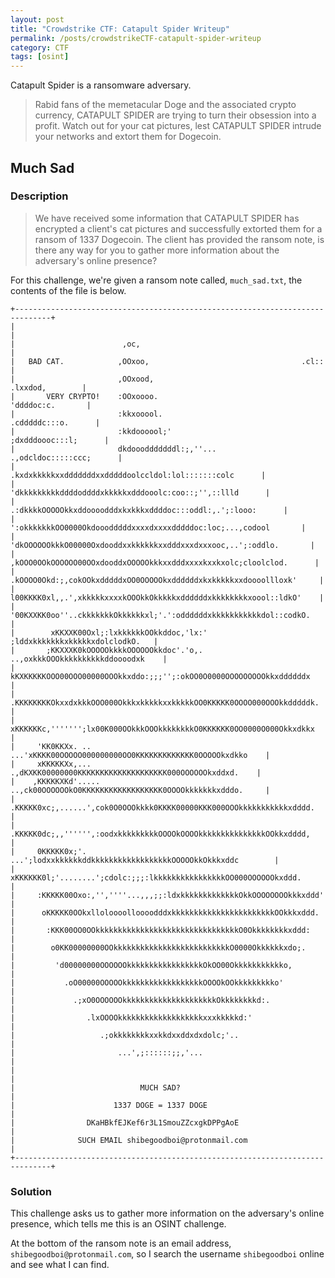 ```yaml
---
layout: post
title: "Crowdstrike CTF: Catapult Spider Writeup"
permalink: /posts/crowdstrikeCTF-catapult-spider-writeup
category: CTF
tags: [osint]
---
```

Catapult Spider is a ransomware adversary.
> Rabid fans of the memetacular Doge and the associated crypto currency, CATAPULT SPIDER are trying to turn their obsession into a profit. Watch out for your cat pictures, lest CATAPULT SPIDER intrude your networks and extort them for Dogecoin.


## Much Sad
### Description
>We have received some information that CATAPULT SPIDER has encrypted a client's cat pictures and successfully extorted them for a ransom of 1337 Dogecoin. The client has provided the ransom note, is there any way for you to gather more information about the adversary's online presence?

For this challenge, we're given a ransom note called, `much_sad.txt`, the contents of the file is below.

```
+------------------------------------------------------------------------------+
|                                                                              |
|                        ,oc,                                                  |
|   BAD CAT.            ,OOxoo,                                  .cl::         |
|                       ,OOxood,                               .lxxdod,        |
|       VERY CRYPTO!    :OOxoooo.                             'ddddoc:c.       |
|                       :kkxooool.                          .cdddddc:::o.      |
|                       :kkdoooool;'                      ;dxdddoooc:::l;      |
|                       dkdooodddddddl:;,''...         .,odcldoc:::::ccc;      |
|                      .kxdxkkkkkxxdddddddxxdddddoolccldol:lol:::::::colc      |
|                     'dkkkkkkkkkddddoddddxkkkkkxdddooolc:coo::;'',::llld      |
|                 .:dkkkkOOOOOkkxddoooodddxkxkkkxddddoc:::oddl:,.';:looo:      |
|             ':okkkkkkkOO0000Okdooodddddxxxxdxxxxdddddoc:loc;...,codool       |
|           'dkOOOOOOkkkO00000Oxdooddxxkkkkkkxxdddxxxdxxxooc,..';:oddlo.       |
|          ,kOOO0OOkOOOOOO00OOxdooddxOOOOOkkkxxdddxxxxkxxkxolc;cloolclod.      |
|         .kOOOO0Okd:;,cokOOkxdddddxOO0OOOOOkxddddddxkxkkkkkxxdoooollloxk'     |
|         l00KKKK0xl,,.',xkkkkkxxxxkOOOkkOkkkkkxddddddxkkkkkkkkxoool::ldkO'    |
|        '00KXXKK0oo''..ckkkkkkkOkkkkkkxl;'.':oddddddxkkkkkkkkkkkdol::codkO.   |
|        xKKXXK00Oxl;:lxkkkkkkOOkkddoc,'lx:'   ;lddxkkkkkkkxkkkkkxdolclodkO.   |
|       ;KKXXXK0kOOOOOkkkkOOOOOOkkdoc'.'o,.  ..,oxkkkOOOkkkkkkkkkkddoooodxk    |
|       kKXKKKKKOOO00OOO00000OOOkkxddo:;;;'';:okOO0O0000OOOOOOOOOkkxddddddx    |
|      .KKKKKKKKOkxxdxkkkOOO000OkkkxkkkkkxxkkkkkOO0KKKKK0OOOO000OOOkkdddddk.   |
|      xKKKKKKc,''''''';lx00K000OOkkkOOOkkkkkkkkO0KKKKKK0OO0000O000Okkxdkkx    |
|     'KK0KKXx. ..    ...'xKKKK00OOOOO000000000OO0KKKKKKKKKKKKK0OOOOOkxdkko    |
|     xKKKKKXx,...      .,dKXKK00000000KKKKKKKKKKKKKKKKKKKK000OOOOOOkxddxd.    |
|    ,KKKKKXKd'.....  ..,ck00OOOOOOkO0KKKKKKKKKKKKKKKKKK0OOOOkkkkkkkxdddo.     |
|    .KKKKK0xc;,......',cok0O0OOOkkkk0KKKK00000KKK000OOOkkkkkkkkkkkxdddd.      |
|    .KKKKK0dc;,,'''''',:oodxkkkkkkkkkOOOOkOOOOkkkkkkkkkkkkkkkOOkkxdddd,       |
|     0KKKKK0x;'.   ...';lodxxkkkkkkddkkkkkkkkkkkkkkkkkkOOOOOkkOkkkxddc        |
|     xKKKKKK0l;'........';cdolc:;;;:lkkkkkkkkkkkkkkkkOO000OOOOOOkxddd.        |
|     :KKKKK00Oxo:,'',''''...,,,;;:ldxkkkkkkkkkkkkkOkkOOOOOOOOkkkxddd'         |
|      oKKKKK0OOkxlloloooolloooodddxkkkkkkkkkkkkkkkkkkkkkkkOOkkkxddd.          |
|       :KKK00OO0OOkkkkkkkkkkkkkkkkkkkkkkkkkkkkkkkkO0Okkkkkkkkxddd:            |
|        o0KK00000000OOkkkkkkkkkkkkkkkkkkkkkkkkkkO0000Okkkkkkxdo;.             |
|         'd00000000OOOOOOkkkkkkkkkkkkkkkkkOkOO00Okkkkkkkkkkko,                |
|           .oO00000OOOOOkkkkkkkkkkkkkkkkkkOOOOkOOkkkkkkkkko'                  |
|             .;xO0OOOOOOkkkkkkkkkkkkkkkkkkkkkOkkkkkkkkd:.                     |
|                .lxOOOOkkkkkkkkkkkkkkkkkkkxxxkkkkkd:'                         |
|                   .;okkkkkkkkxxkkdxxddxdxdolc;'..                            |
|                       ...',;::::::;;,'...                                    |
|                                                                              |
|                            MUCH SAD?                                         |
|                      1337 DOGE = 1337 DOGE                                   |
|                DKaHBkfEJKef6r3L1SmouZZcxgkDPPgAoE                            |
|              SUCH EMAIL shibegoodboi@protonmail.com                          |
+------------------------------------------------------------------------------+
```

### Solution
This challenge asks us to gather more information on the adversary's online presence, which tells me this is an OSINT challenge.

At the bottom of the ransom note is an email address, `shibegoodboi@protonmail.com`, so I search the username `shibegoodboi` online and see what I can find.

